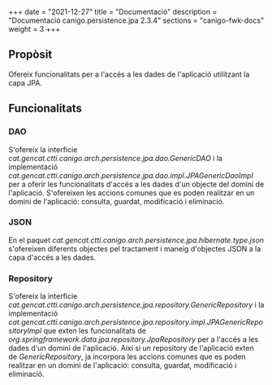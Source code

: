 +++
date        = "2021-12-27"
title       = "Documentació"
description = "Documentació canigo.persistence.jpa 2.3.4"
sections    = "canigo-fwk-docs"
weight      = 3
+++

## Propòsit

Ofereix funcionalitats per a l'accés a les dades de l'aplicació utilitzant la capa JPA.

## Funcionalitats

### DAO

S'ofereix la interficie *cat.gencat.ctti.canigo.arch.persistence.jpa.dao.GenericDAO*  i la implementació *cat.gencat.ctti.canigo.arch.persistence.jpa.dao.impl.JPAGenericDaoImpl* per a oferir les funcionalitats d'accés a les dades d'un objecte del domini de l'aplicació. S'ofereixen les accions comunes que es poden realitzar en un domini de l'aplicació: consulta, guardat, modificació i eliminació.

### JSON

En el paquet *cat.gencat.ctti.canigo.arch.persistence.jpa.hibernate.type.json* s'ofereixen diferents objectes pel tractament i maneig d'objectes JSON a la capa d'accés a les dades.

### Repository

S'ofereix la interficie *cat.gencat.ctti.canigo.arch.persistence.jpa.repository.GenericRepository* i la implementació *cat.gencat.ctti.canigo.arch.persistence.jpa.repository.impl.JPAGenericRepositoryImpl* que exten les funcionalitats de *org.springframework.data.jpa.repository.JpaRepository* per a l'accés a les dades d'un domini de l'aplicació. Així si un repository de l'aplicació exten de *GenericRepository*, ja incorpora les accions comunes que es poden realitzar en un domini de l'aplicació: consulta, guardat, modificació i eliminació.
